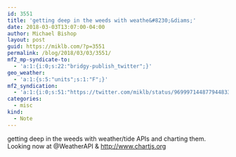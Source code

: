 ```yaml
---
id: 3551
title: 'getting deep in the weeds with weathe&#8230;&diams;'
date: 2018-03-03T13:07:00-04:00
author: Michael Bishop
layout: post
guid: https://miklb.com/?p=3551
permalink: /blog/2018/03/03/3551/
mf2_mp-syndicate-to:
  - 'a:1:{i:0;s:22:"bridgy-publish_twitter";}'
geo_weather:
  - 'a:1:{s:5:"units";s:1:"F";}'
mf2_syndication:
  - 'a:1:{i:0;s:51:"https://twitter.com/miklb/status/969997144877944833";}'
categories:
  - misc
kind:
  - Note
---
```

getting deep in the weeds with weather/tide APIs and charting them. Looking now at @WeatherAPI  & <http://www.chartjs.org> 